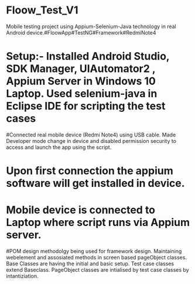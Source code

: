 # Floow_Test_V1
Mobile testing project using Appium-Selenium-Java technology in real Android device.#FloowApp#TestNG#Framework#RedmiNote4


# Setup:- Installed Android Studio, SDK Manager, UIAutomator2 , Appium Server in Windows 10 Laptop. Used selenium-java in Eclipse IDE for scripting the test cases

#Connected real mobile device (Redmi Note4) using USB cable. Made Developer mode change in device and disabled permission security to access and launch the app using the script.

# Upon first connection the appium software will get installed in device.

# Mobile device is connected to Laptop where script runs via Appium server.

#POM design methodolgy being used for framework design. Maintaining webelement and assosiated methods in screen based pageObject classes. Base Classes are having the initial and basic setup. Test case classes extend Baseclass. PageObject classes are intialised by test case classes by intantiziation.
